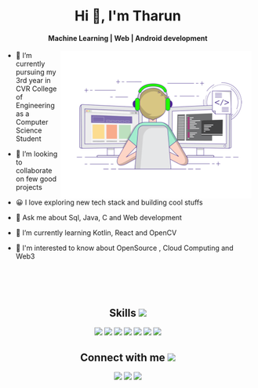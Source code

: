 <h1 align="center">Hi 👋, I'm Tharun</h1>
<h4 align="center">Machine Learning | Web | Android development</h4>

<img align="right" src="demo.gif" alt="animated" width="390" height="300"/>

- 🌱 I’m currently pursuing my 3rd year in CVR College of Engineering as a   Computer Science Student

- 💞️ I’m looking to collaborate on few good projects

- 😀 I love exploring new tech stack and building cool stuffs

- 💬 Ask me about Sql, Java, C and Web development

- 🌱 I’m currently learning Kotlin, React and  OpenCV

- 🤔 I'm interested to know about OpenSource , Cloud Computing and Web3
</p>
<br>
<br>
<br>

<div align='center'><h2> Skills <img src = "https://media2.giphy.com/media/QssGEmpkyEOhBCb7e1/giphy.gif?cid=ecf05e47a0n3gi1bfqntqmob8g9aid1oyj2wr3ds3mg700bl&rid=giphy.gif" width = 32px> </h2>
 <img width ='32px' src ='https://raw.githubusercontent.com/rahulbanerjee26/githubAboutMeGenerator/main/icons/python.svg'>				<img width ='32px' src ='https://raw.githubusercontent.com/rahulbanerjee26/githubAboutMeGenerator/main/icons/java.svg'>    <img width ='32px' src ='https://raw.githubusercontent.com/rahulbanerjee26/githubAboutMeGenerator/main/icons/reactjs.svg'>				 <img width ='32px' src ='https://raw.githubusercontent.com/rahulbanerjee26/githubAboutMeGenerator/main/icons/javascript.svg'>  				<img width ='32px' src ='https://raw.githubusercontent.com/rahulbanerjee26/githubAboutMeGenerator/main/icons/c.svg'> <img width ='32px' src ='https://raw.githubusercontent.com/rahulbanerjee26/githubAboutMeGenerator/main/icons/css.svg'>  <img width ='32px' src ='https://raw.githubusercontent.com/rahulbanerjee26/githubAboutMeGenerator/main/icons/html.svg'>   


<h2> Connect with me <img src='https://raw.githubusercontent.com/ShahriarShafin/ShahriarShafin/main/Assets/handshake.gif' width="100px"> </h2><a class="header-badge" target="_blank" href="https://www.linkedin.com/in/tharunmadishetti1/"><img src="https://img.shields.io/badge/style--5eba00.svg?label=LinkedIn&logo=linkedin&style=social"></a>				</h2><a class="header-badge" target="_blank" href="https://www.instagram.com/tharun.madishetty/"><img src="https://img.shields.io/badge/style--5eba00.svg?label=Instagram&logo=instagram&style=social"></a>		</h2><a class="header-badge" target="_blank" href="mailto:tharunmadishetti1@gmail.com"><img src="https://img.shields.io/badge/style--5eba00.svg?label=Gmail&logo=gmail&style=social"></a>	


</div>

